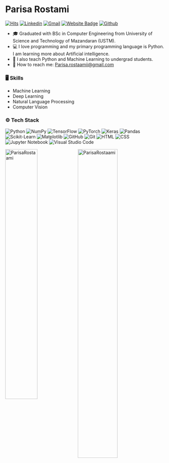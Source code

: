 <!--
**ParisaRostaami/ParisaRostaami** is a ✨ _special_ ✨ repository because its `README.md` (this file) appears on your GitHub profile.

Here are some ideas to get you started:

- 🔭 I’m currently working on ...
- 🌱 I’m currently learning ...
- 👯 I’m looking to collaborate on ...
- 🤔 I’m looking for help with ...
- 💬 Ask me about ...
- 📫 How to reach me: ...
- 😄 Pronouns: ...
- ⚡ Fun fact: ...
-->
# Parisa Rostami

[![Hits](https://hits.seeyoufarm.com/api/count/incr/badge.svg?url=https%3A%2F%2Fgithub.com%2FParisaRostaami%2FParisaRostaami&count_bg=%2379C83D&title_bg=%23555555&icon=&icon_color=%23E7E7E7&title=Profile+Views&edge_flat=false)](https://hits.seeyoufarm.com) [![Linkedin](https://img.shields.io/badge/-LinkedIn-blue?style=flat&logo=Linkedin&logoColor=white)](https://www.linkedin.com/in/Parisa-rostami/) [![Gmail](https://img.shields.io/badge/-Gmail-c14438?style=flat&logo=Gmail&logoColor=white)](mailto:Parisa.rostaamii@gmail.com) [![Website Badge](https://img.shields.io/badge/-Website-c14438?style=flat&logo=Google-Chrome&color=blueviolet&logoColor=white&link=https://ParisaRostaami.github.io)](https://ParisaRostaami.github.io) [![Github](https://img.shields.io/github/followers/ParisaRostaami?label=Follow&style=social)](https://github.com/ParisaRostaami)

- 🎓 Graduated with BSc in Computer Engineering from University of Science and Technology of Mazandaran (USTM).
- 💻 I love programming and my primary programming language is Python. I am learning more about Artificial intelligence.
- 🌱 I also teach Python and Machine Learning to undergrad students.
- 📧 How to reach me: Parisa.rostaamii@gmail.com 



### 🖥 Skills

- Machine Learning
- Deep Learning
- Natural Language Processing
- Computer Vision
### ⚙️ Tech Stack
![Python](https://img.shields.io/badge/-Python-05122A?style=flat&logo=python&color=FFFF68&logoColor=white)
![NumPy](https://img.shields.io/badge/numpy-%23013243.svg?style=flat&logo=numpy&color=FFD768&logoColor=white)
![TensorFlow](https://img.shields.io/badge/TensorFlow-%23FF6F00.svg?style=flat&logo=TensorFlow&logoColor=white)
![PyTorch](https://img.shields.io/badge/PyTorch-%23EE4C2C.svg?style=flat&logo=PyTorch&logoColor=white)
![Keras](https://img.shields.io/badge/Keras-%23D00000.svg?style=flat&logo=Keras&logoColor=white)
![Pandas](https://img.shields.io/badge/pandas-%23150458.svg?style=flat&logo=pandas&color=ff69b4&logoColor=white)
![Scikit-Learn](https://img.shields.io/badge/-Scikit%20Learn-05122A?style=flat&logo=Scikit-Learn&color=purple&logoColor=white) 
![Matplotlib](https://img.shields.io/badge/Matplotlib-%23ffffff.svg?style=flat&logo=Matplotlib&color=7122CB&logoColor=black)
![GitHub](https://img.shields.io/badge/-GitHub-05122A?style=flat&logo=github&color=685BC0&logoColor=white)
![Git](https://img.shields.io/badge/-Git-05122A?style=flat&color=50459A&logo=git&logoColor=white)
![HTML](https://img.shields.io/badge/-HTML-05122A?style=flat&color=9cf&logo=HTML5&logoColor=white)
![CSS](https://img.shields.io/badge/-CSS-05122A?style=flat&logo=CSS3&color=4EB7B0&logoColor=white)
![Jupyter Notebook](https://img.shields.io/badge/jupyter-%23FA0F00.svg?style=flat&logo=jupyter&color=459A78&logoColor=white)
![Visual Studio Code](https://img.shields.io/badge/-Visual%20Studio%20Code-05122A?style=flat&logo=visual-studio-code&color=4ED164&logoColor=white)&nbsp;


<!-- &nbsp; -->
<div>
  <img width="45%" align="left" src="https://github-readme-stats.vercel.app/api/top-langs?username=ParisaRostaami&show_icons=true&locale=en&layout=compact" alt="ParisaRostaami" />
  <img width="50%"  src="https://github-readme-streak-stats.herokuapp.com/?user=ParisaRostaami&" alt="ParisaRostaami" />
</div>

<!-- <h3 align="center">
       <img src="https://raw.githubusercontent.com/PARISAROSTAAMI/PARISAROSTAAMI/output/github-contribution-grid-snake-dark.svg#gh-dark-mode-only">
       <img src="https://raw.githubusercontent.com/PARISAROSTAAMI/PARISAROSTAAMI/output/github-contribution-grid-snake.svg#gh-light-mode-only">
</h3>
 -->
